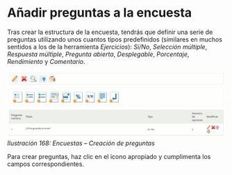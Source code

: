 # Añadir preguntas a la encuesta

Tras crear la estructura de la encuesta, tendrás que definir una serie de preguntas utilizando unos cuantos tipos predefinidos \(similares en muchos sentidos a los de la herramienta _Ejercicios_\): _Sí/No_, _Selección múltiple_, _Respuesta múltiple_, _Pregunta abierta_, _Desplegable_, _Porcentaje_, _Rendimiento_ y _Comentario_.

![](../../.gitbook/assets/images224%20%284%29.png)_Ilustración 168: Encuestas – Creación de preguntas_

Para crear preguntas, haz clic en el icono apropiado y cumplimenta los campos correspondientes.

